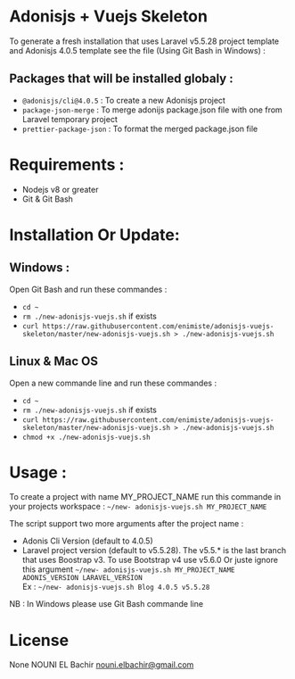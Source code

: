# Adonisjs + Vuejs Skeleton
To generate a fresh installation that uses Laravel v5.5.28 project template and Adonisjs 4.0.5 template see the file (Using Git Bash in Windows) : 

## Packages that will be installed globaly :
- `@adonisjs/cli@4.0.5` : To create a new Adonisjs project
- `package-json-merge` : To merge adonijs package.json file with one from Laravel temporary project
- `prettier-package-json` : To format the merged package.json file

# Requirements :
- Nodejs v8 or greater
- Git & Git Bash

# Installation Or Update:
## Windows :
Open Git Bash and run these commandes :
- `cd ~`
- `rm ./new-adonisjs-vuejs.sh` if exists
- `curl https://raw.githubusercontent.com/enimiste/adonisjs-vuejs-skeleton/master/new-adonisjs-vuejs.sh > ./new-adonisjs-vuejs.sh`

## Linux & Mac OS
Open a new commande line and run these commandes :
- `cd ~`
- `rm ./new-adonisjs-vuejs.sh` if exists
- `curl https://raw.githubusercontent.com/enimiste/adonisjs-vuejs-skeleton/master/new-adonisjs-vuejs.sh > ./new-adonisjs-vuejs.sh`
- `chmod +x ./new-adonisjs-vuejs.sh`
# Usage :
To create a project with name MY_PROJECT_NAME run this commande in your projects workspace : 
`~/new- adonisjs-vuejs.sh MY_PROJECT_NAME` 

The script support two more arguments after the project name :
- Adonis Cli Version (default to 4.0.5) 
- Laravel project version (default to v5.5.28). The v5.5.* is the last branch that uses Boostrap v3. To use Bootstrap v4 use v5.6.0 Or juste ignore this argument
`~/new- adonisjs-vuejs.sh MY_PROJECT_NAME ADONIS_VERSION LARAVEL_VERSION`  
Ex :
`~/new- adonisjs-vuejs.sh Blog 4.0.5 v5.5.28`  

NB : In Windows please use Git Bash commande line 
# License
None
NOUNI EL Bachir <nouni.elbachir@gmail.com>
